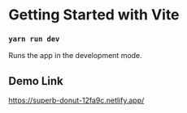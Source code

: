 # Getting Started with Vite

### `yarn run dev`
Runs the app in the development mode.

## Demo Link
https://superb-donut-12fa9c.netlify.app/
